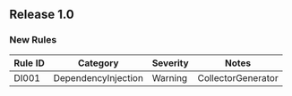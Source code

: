 ## Release 1.0

### New Rules

 Rule ID | Category            | Severity | Notes              
---------|---------------------|----------|--------------------
 DI001   | DependencyInjection | Warning  | CollectorGenerator 